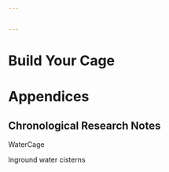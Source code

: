 ```yaml
---


---
```


<h1 id="build-your-cage">Build Your Cage</h1>
<h1 id="appendices">Appendices</h1>
<h2 id="chronological-research-notes">Chronological Research Notes</h2>
<p>WaterCage</p>
<p>Inground water cisterns</p>

